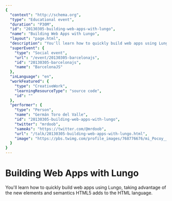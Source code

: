 ```yaml
---
{
  "context": "http://schema.org",
  "type": "Educational event",
  "duration": "P30M",
  "id": "20130305-building-web-apps-with-lungo",
  "name": "Building Web Apps with Lungo",
  "layout": "page.html",
  "description": "You'll learn how to quickly build web apps using Lungo, taking advantage of the new elements and semantics HTML5 adds to the HTML language.",
  "superEvent": {
    "type": "Social event",
    "url": "/event/20130305-barcelonajs",
    "id": "20130305-barcelonajs",
    "name": "BarcelonaJS"
  },
  "inLanguage": "en",
  "workFeatured": {
    "type": "CreativeWork",
    "learningResourceType": "source code",
    "id": ""
  },
  "performer": {
    "type": "Person",
    "name": "Germán Toro del Valle",
    "id": "20130305-building-web-apps-with-lungo",
    "twitter": "mrdoob",
    "sameAs": "https://twitter.com/@mrdoob",
    "url": "/talk/20130305-building-web-apps-with-lungo.html",
    "image": "https://pbs.twimg.com/profile_images/768776676/mi_Pocoy__Messenger.jpg"
  }
}
---
```

# Building Web Apps with Lungo

You'll learn how to quickly build web apps using Lungo, taking advantage of the new elements and semantics HTML5 adds to the HTML language.